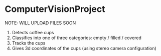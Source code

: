 # ComputerVisionProject
NOTE: WILL UPLOAD FILES SOON
1. Detects coffee cups
2. Classifies into one of three categories: empty / filled / covered
3. Tracks the cups
4. Gives 3d coordinates of the cups (using stereo camera configuration)
